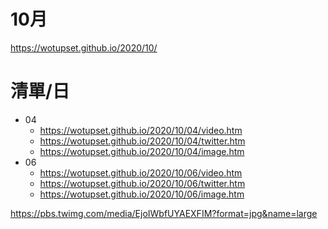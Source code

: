 # 10月
https://wotupset.github.io/2020/10/

# 清單/日
+ 04
  + https://wotupset.github.io/2020/10/04/video.htm 
  + https://wotupset.github.io/2020/10/04/twitter.htm  
  + https://wotupset.github.io/2020/10/04/image.htm
+ 06
  + https://wotupset.github.io/2020/10/06/video.htm 
  + https://wotupset.github.io/2020/10/06/twitter.htm  
  + https://wotupset.github.io/2020/10/06/image.htm



https://pbs.twimg.com/media/EjoIWbfUYAEXFIM?format=jpg&name=large
